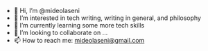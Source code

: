 - 👋 Hi, I’m @mideolaseni
- 👀 I’m interested in tech writing, writing in general, and philosophy
- 🌱 I’m currently learning some more tech skills
- 💞️ I’m looking to collaborate on ...
- 📫 How to reach me: mideolaseni@gmail.com

<!---
mideolaseni/mideolaseni is a ✨ special ✨ repository because its `README.md` (this file) appears on your GitHub profile.
You can click the Preview link to take a look at your changes.
--->
